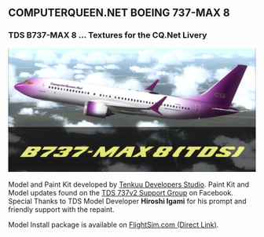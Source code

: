 ## COMPUTERQUEEN.NET BOEING 737-MAX 8

### TDS B737-MAX 8 ... Textures for the CQ.Net Livery
<img src="https://github.com/dizzyqueen/CQNet_fsx_plane_paints/blob/master/CQ_B737-MAX8/thumbnail.jpg" >

Model and Paint Kit developed by <a href="https://www.flightsim.com/vbfs/content.php?17371-Freeware-Focus-Tenkuu-Developers-Studio">Tenkuu Developers Studio</a>.  Paint Kit and Model updates found on the <a href="https://www.facebook.com/groups/TDS.SkySpirit.B737NG/">TDS 737v2 Support Group</a> on Facebook.  Special Thanks to TDS Model Developer **Hiroshi Igami** for his prompt and friendly support with the repaint.

Model Install package is available on <a href="https://www.flightsim.com/vbfs/fslib.php?searchid=73661560#"> FlightSim.com (Direct Link)</a>.

